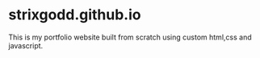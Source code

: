 # strixgodd.github.io

This is my portfolio website built from scratch using custom html,css and javascript.
